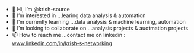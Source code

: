 - 👋 Hi, I’m @krish-source
- 👀 I’m interested in ...learing data analysis & automation
- 🌱 I’m currently learning ...data analysis &  machine learning, automation
- 💞️ I’m looking to collaborate on ...analysis projects & auotmation projects
- 📫 How to reach me ...contact me on linkedin  : www.linkedin.com/in/krish-s-networking

<!---
krish-source/krish-source is a ✨ special ✨ repository because its `README.md` (this file) appears on your GitHub profile.
You can click the Preview link to take a look at your changes.
--->
